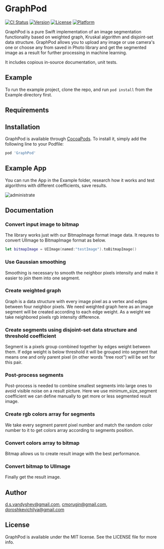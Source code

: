 # GraphPod

[![CI Status](https://img.shields.io/travis/d.s.vandyshev@gmail.com/GraphPod.svg?style=flat)](https://travis-ci.org/d.s.vandyshev@gmail.com/GraphPod)
[![Version](https://img.shields.io/cocoapods/v/GraphPod.svg?style=flat)](https://cocoapods.org/pods/GraphPod)
[![License](https://img.shields.io/cocoapods/l/GraphPod.svg?style=flat)](https://cocoapods.org/pods/GraphPod)
[![Platform](https://img.shields.io/cocoapods/p/GraphPod.svg?style=flat)](https://cocoapods.org/pods/GraphPod)

GraphPod is a pure Swift implementation of an image segmentation functionality based on weighted graph, Kruskal algorithm and disjoint-set data structure. GraphPod allows you to upload any image or use camera's one or choose any from saved in Photo library and get the segmented image as a result for further processing in machine learning.

It includes copious in-source documentation, unit tests.

## Example

To run the example project, clone the repo, and run `pod install` from the Example directory first.

## Requirements

## Installation

GraphPod is available through [CocoaPods](https://cocoapods.org). To install
it, simply add the following line to your Podfile:

```ruby
pod 'GraphPod'
```

## Example App

You can run the App in the Example folder, research how it works and test algorithms with different coefficients, save results.

![administrate](https://github.com/SergeyMorugin/GraphPod/blob/feature/ms-optimizing-1/docs/imgs/app2.jpg?raw=true)

## Documentation


### Convert input image to bitmap

The library works just with our BitmapImage format image data. It requres to convert UIImage to BitmapImage format as below.

```swift
let bitmapImage = UIImage(named:"testImage").toBitmapImage()
```

### Use Gaussian smoothing

Smoothing is necessary to smooth the neighbor pixels intensity and make it easier to join them into one segment. 

### Create weighted graph

Graph is a data structure with every image pixel as a vertex and edges between four neighbor pixels. We need weighted graph here as an image segment will be created according to each edge weight. As a weight we take neighbored pixels rgb intensity difference.

### Create segments using disjoint-set data structure and threshold coefficient

Segment is a pixels group combined together by edges weight between them. If edge weight is below threshold it will be grouped into segment that means one and only parent pixel (in other words "tree root") will be set for this pair. 

### Post-process segments

Post-process is needed to combine smallest segments into large ones to avoid visible noise on a result picture. Here we use minimum_size_segment coefficient we can define manually to get more or less segmented result image.

### Create rgb colors array for segments

We take every segment parent pixel number and match the random color number to it to get colors array according to segments position.

### Convert colors array to bitmap

Bitmap allows us to create result image with the best performance.

### Convert bitmap to UIImage

Finally get the result image.

## Author

d.s.vandyshev@gmail.com, cmorugin@gmail.com, doroshkevichilya@gmail.com

## License

GraphPod is available under the MIT license. See the LICENSE file for more info.

